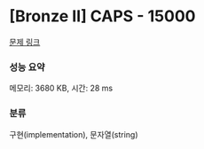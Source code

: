 # [Bronze II] CAPS - 15000 

[문제 링크](https://www.acmicpc.net/problem/15000) 

### 성능 요약

메모리: 3680 KB, 시간: 28 ms

### 분류

구현(implementation), 문자열(string)

